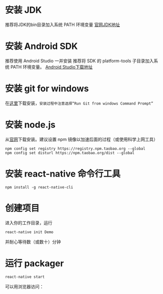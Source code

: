 # 安装 JDK
推荐将JDK的bin目录加入系统 PATH 环境变量
[官网JDK地址](http://www.oracle.com/technetwork/java/javase/downloads/index-jsp-138363.html)
# 安装 Android SDK
推荐使用 Android Studio 一并安装
推荐将 SDK 的 platform-tools 子目录加入系统 PATH 环境变量。
[Android Studio下载地址](https://developer.android.google.cn/studio/index.html)
# 安装 git for windows
在[这里](http://gitforwindows.org/)下载安装，`安装过程中注意选择“Run Git from windows Command Prompt”`
# 安装 node.js
从[官网](https://nodejs.org/en/)下载安装。建议设置 npm 镜像以加速后面的过程（或使用科学上网工具）
```
npm config set registry https://registry.npm.taobao.org --global
npm config set disturl https://npm.taobao.org/dist --global
```
# 安装 react-native 命令行工具
```
npm install -g react-native-cli
```
# 创建项目
进入你的工作目录，运行
```
react-native init Demo
```
并耐心等待数（或数十）分钟
# 运行 packager
```
react-native start
```
可以用浏览器访问：[]()
